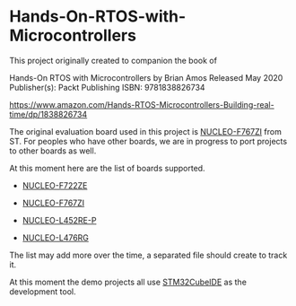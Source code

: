 # Hands-On-RTOS-with-Microcontrollers
This project originally created to companion the book of 

Hands-On RTOS with Microcontrollers
by Brian Amos
Released May 2020
Publisher(s): Packt Publishing
ISBN: 9781838826734

https://www.amazon.com/Hands-RTOS-Microcontrollers-Building-real-time/dp/1838826734



The original evaluation board used in this project is [NUCLEO-F767ZI](https://www.st.com/en/evaluation-tools/nucleo-f767zi.html) from ST.  For peoples who have other boards, we are in progress to port projects to other boards as well. 

At this moment here are the list of boards supported.

-  [NUCLEO-F722ZE](https://www.st.com/en/evaluation-tools/nucleo-f722ze.html)
- [NUCLEO-F767ZI](https://www.st.com/en/evaluation-tools/nucleo-f767zi.html)

- [NUCLEO-L452RE-P](https://www.st.com/en/evaluation-tools/nucleo-l452re-p.html)
- [NUCLEO-L476RG](https://www.st.com/en/evaluation-tools/nucleo-l476rg.html)

The list may add more over the time, a separated file should create to track it.

At this moment the demo projects all use [STM32CubeIDE](https://www.st.com/en/development-tools/stm32cubeide.html) as the development tool.  
